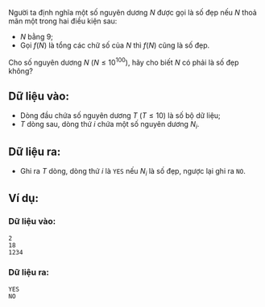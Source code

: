 Người ta định nghĩa một số nguyên dương $N$ được gọi là số đẹp nếu $N$ thoả mãn một trong hai điều kiện sau:
- $N$ bằng $9$;
- Gọi $f(N)$ là tổng các chữ số của $N$ thì $f(N)$ cũng là số đẹp.

Cho số nguyên dương $N\ (N ≤ 10^{100})$, hãy cho biết $N$ có phải là số đẹp không?

## Dữ liệu vào:
- Dòng đầu chứa số nguyên dương $T\ (T≤10)$ là số bộ dữ liệu;
- $T$ dòng sau, dòng thứ $i$ chứa một số nguyên dương $N_i$.

## Dữ liệu ra:
- Ghi ra $T$ dòng, dòng thứ $i$ là `YES` nếu $N_i$ là số đẹp, ngược lại ghi ra `NO`.

## Ví dụ:
### Dữ liệu vào:
```
2
18
1234
```

### Dữ liệu ra:
```
YES
NO
```